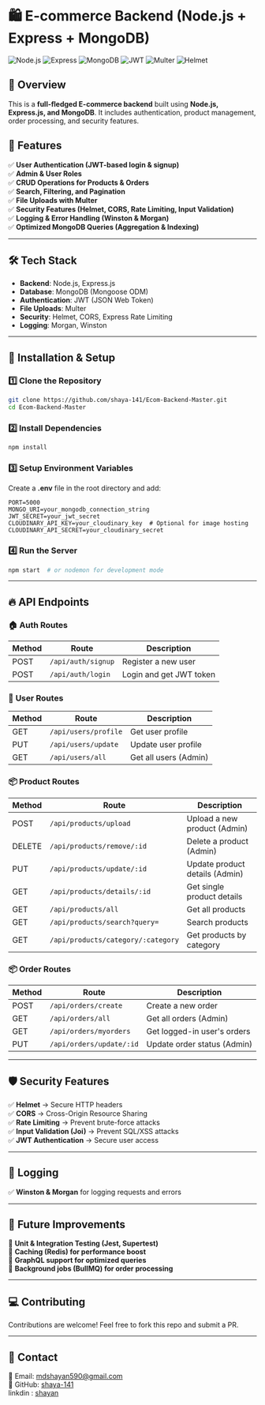 # 🛍️ E-commerce Backend (Node.js + Express + MongoDB)

![Node.js](https://img.shields.io/badge/Node.js-16.x-green?style=for-the-badge&logo=node.js)
![Express](https://img.shields.io/badge/Express-4.x-blue?style=for-the-badge&logo=express)
![MongoDB](https://img.shields.io/badge/MongoDB-6.x-green?style=for-the-badge&logo=mongodb)
![JWT](https://img.shields.io/badge/JWT-Authentication-orange?style=for-the-badge&logo=jsonwebtokens)
![Multer](https://img.shields.io/badge/Multer-File%20Uploads-red?style=for-the-badge)
![Helmet](https://img.shields.io/badge/Security-Helmet-yellow?style=for-the-badge)

## 📌 Overview
This is a **full-fledged E-commerce backend** built using **Node.js, Express.js, and MongoDB**. It includes authentication, product management, order processing, and security features.

## 🚀 Features

✅ **User Authentication (JWT-based login & signup)**  
✅ **Admin & User Roles**  
✅ **CRUD Operations for Products & Orders**  
✅ **Search, Filtering, and Pagination**  
✅ **File Uploads with Multer**  
✅ **Security Features (Helmet, CORS, Rate Limiting, Input Validation)**  
✅ **Logging & Error Handling (Winston & Morgan)**  
✅ **Optimized MongoDB Queries (Aggregation & Indexing)**  

---

## 🛠️ Tech Stack
- **Backend**: Node.js, Express.js
- **Database**: MongoDB (Mongoose ODM)
- **Authentication**: JWT (JSON Web Token)
- **File Uploads**: Multer
- **Security**: Helmet, CORS, Express Rate Limiting
- **Logging**: Morgan, Winston

---

## 🔧 Installation & Setup

### 1️⃣ Clone the Repository
```sh
git clone https://github.com/shaya-141/Ecom-Backend-Master.git
cd Ecom-Backend-Master
```

### 2️⃣ Install Dependencies
```sh
npm install
```

### 3️⃣ Setup Environment Variables
Create a **.env** file in the root directory and add:
```env
PORT=5000
MONGO_URI=your_mongodb_connection_string
JWT_SECRET=your_jwt_secret
CLOUDINARY_API_KEY=your_cloudinary_key  # Optional for image hosting
CLOUDINARY_API_SECRET=your_cloudinary_secret
```

### 4️⃣ Run the Server
```sh
npm start  # or nodemon for development mode
```

---

## 🔥 API Endpoints

### 🏠 **Auth Routes**
| Method | Route | Description |
|--------|-------|-------------|
| POST | `/api/auth/signup` | Register a new user |
| POST | `/api/auth/login` | Login and get JWT token |

### 👤 **User Routes**
| Method | Route | Description |
|--------|-------|-------------|
| GET | `/api/users/profile` | Get user profile |
| PUT | `/api/users/update` | Update user profile |
| GET | `/api/users/all` | Get all users (Admin) |

### 📦 **Product Routes**
| Method | Route | Description |
|--------|-------|-------------|
| POST | `/api/products/upload` | Upload a new product (Admin) |
| DELETE | `/api/products/remove/:id` | Delete a product (Admin) |
| PUT | `/api/products/update/:id` | Update product details (Admin) |
| GET | `/api/products/details/:id` | Get single product details |
| GET | `/api/products/all` | Get all products |
| GET | `/api/products/search?query=` | Search products |
| GET | `/api/products/category/:category` | Get products by category |

### 📦 **Order Routes**
| Method | Route | Description |
|--------|-------|-------------|
| POST | `/api/orders/create` | Create a new order |
| GET | `/api/orders/all` | Get all orders (Admin) |
| GET | `/api/orders/myorders` | Get logged-in user's orders |
| PUT | `/api/orders/update/:id` | Update order status (Admin) |

---

## 🛡️ Security Features
✅ **Helmet** → Secure HTTP headers  
✅ **CORS** → Cross-Origin Resource Sharing  
✅ **Rate Limiting** → Prevent brute-force attacks  
✅ **Input Validation (Joi)** → Prevent SQL/XSS attacks  
✅ **JWT Authentication** → Secure user access  

---

## 📝 Logging 
✅ **Winston & Morgan** for logging requests and errors  


---

## 📌 Future Improvements
🔹 **Unit & Integration Testing (Jest, Supertest)**  
🔹 **Caching (Redis) for performance boost**  
🔹 **GraphQL support for optimized queries**  
🔹 **Background jobs (BullMQ) for order processing**  

---

## 💻 Contributing
Contributions are welcome! Feel free to fork this repo and submit a PR.

---

## 🤝 Contact
📧 Email: [mdshayan590@gmail.com](mailto:mdshayan590@gmail.com)  
🔗 GitHub: [shaya-141](https://github.com/shaya-141)  
   linkdin : [shayan](www.linkedin.com/in/muhummadshayan)
